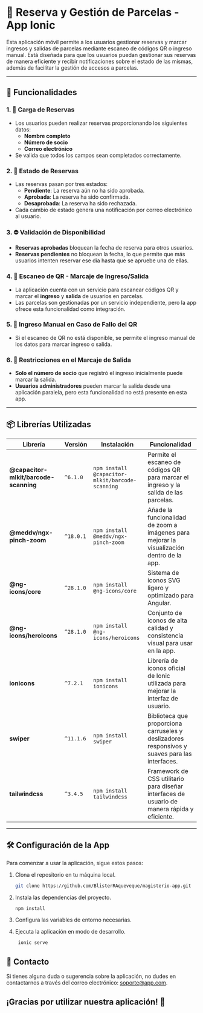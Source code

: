 # 📱 **Reserva y Gestión de Parcelas - App Ionic**

Esta aplicación móvil permite a los usuarios gestionar reservas y marcar ingresos y salidas de parcelas mediante escaneo de códigos QR o ingreso manual. Está diseñada para que los usuarios puedan gestionar sus reservas de manera eficiente y recibir notificaciones sobre el estado de las mismas, además de facilitar la gestión de accesos a parcelas.

---

## 🚀 **Funcionalidades**

### 1. 📝 **Carga de Reservas**
- Los usuarios pueden realizar reservas proporcionando los siguientes datos:
  - **Nombre completo**
  - **Número de socio**
  - **Correo electrónico**
- Se valida que todos los campos sean completados correctamente.

### 2. 📧 **Estado de Reservas**
- Las reservas pasan por tres estados:
  - **Pendiente**: La reserva aún no ha sido aprobada.
  - **Aprobada**: La reserva ha sido confirmada.
  - **Desaprobada**: La reserva ha sido rechazada.
- Cada cambio de estado genera una notificación por correo electrónico al usuario.

### 3. ⛔ **Validación de Disponibilidad**
- **Reservas aprobadas** bloquean la fecha de reserva para otros usuarios.
- **Reservas pendientes** no bloquean la fecha, lo que permite que más usuarios intenten reservar ese día hasta que se apruebe una de ellas.

### 4. 📲 **Escaneo de QR - Marcaje de Ingreso/Salida**
- La aplicación cuenta con un servicio para escanear códigos QR y marcar el **ingreso** y **salida** de usuarios en parcelas.
- Las parcelas son gestionadas por un servicio independiente, pero la app ofrece esta funcionalidad como integración.

### 5. 🔄 **Ingreso Manual en Caso de Fallo del QR**
- Si el escaneo de QR no está disponible, se permite el ingreso manual de los datos para marcar ingreso o salida.

### 6. 👥 **Restricciones en el Marcaje de Salida**
- **Solo el número de socio** que registró el ingreso inicialmente puede marcar la salida.
- **Usuarios administradores** pueden marcar la salida desde una aplicación paralela, pero esta funcionalidad no está presente en esta app.

---

## 📦 **Librerías Utilizadas**

| Librería                              | Versión   | Instalación                                              | Funcionalidad                                                                                 |
| ------------------------------------- | --------- | -------------------------------------------------------- | --------------------------------------------------------------------------------------------- |
| **@capacitor-mlkit/barcode-scanning** | `^6.1.0`  | `npm install @capacitor-mlkit/barcode-scanning`           | Permite el escaneo de códigos QR para marcar el ingreso y la salida de las parcelas.           |
| **@meddv/ngx-pinch-zoom**             | `^18.0.1` | `npm install @meddv/ngx-pinch-zoom`                       | Añade la funcionalidad de zoom a imágenes para mejorar la visualización dentro de la app.      |
| **@ng-icons/core**                    | `^28.1.0` | `npm install @ng-icons/core`                              | Sistema de iconos SVG ligero y optimizado para Angular.                                        |
| **@ng-icons/heroicons**               | `^28.1.0` | `npm install @ng-icons/heroicons`                         | Conjunto de iconos de alta calidad y consistencia visual para usar en la app.                  |
| **ionicons**                          | `^7.2.1`  | `npm install ionicons`                                    | Librería de iconos oficial de Ionic utilizada para mejorar la interfaz de usuario.             |
| **swiper**                            | `^11.1.6` | `npm install swiper`                                      | Biblioteca que proporciona carruseles y deslizadores responsivos y suaves para las interfaces. |
| **tailwindcss**                       | `^3.4.5`  | `npm install tailwindcss`                                 | Framework de CSS utilitario para diseñar interfaces de usuario de manera rápida y eficiente.   |

---

## 🛠 **Configuración de la App**

Para comenzar a usar la aplicación, sigue estos pasos:

1. Clona el repositorio en tu máquina local.
   ```bash
   git clone https://github.com/BlisterRAqueveque/magisterio-app.git

2. Instala las dependencias del proyecto.
   ```bash
   npm install

3. Configura las variables de entorno necesarias.

4. Ejecuta la aplicación en modo de desarrollo.
   ```bash
    ionic serve

## 📧 **Contacto**
Si tienes alguna duda o sugerencia sobre la aplicación, no dudes en contactarnos a través del correo electrónico: soporte@app.com.

## **¡Gracias por utilizar nuestra aplicación!** 🚀
